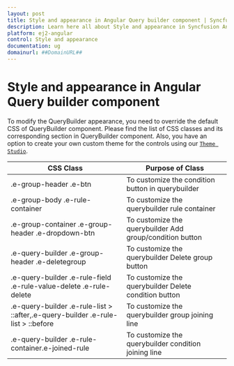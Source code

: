 ```yaml
---
layout: post
title: Style and appearance in Angular Query builder component | Syncfusion
description: Learn here all about Style and appearance in Syncfusion Angular Query builder component of Syncfusion Essential JS 2 and more.
platform: ej2-angular
control: Style and appearance 
documentation: ug
domainurl: ##DomainURL##
---
```


# Style and appearance in Angular Query builder component

To modify the QueryBuilder appearance, you need to override the default CSS of QueryBuilder component. Please find the list of CSS classes and its corresponding section in QueryBuilder component. Also, you have an option to create your own custom theme for the controls using our [`Theme Studio`](https://ej2.syncfusion.com/themestudio/?theme=material).

CSS Class | Purpose of Class |
-----|----- |
|.e-group-header .e-btn|To customize the condition button in querybuilder |
|.e-group-body .e-rule-container|To customize the querybuilder rule container |
|.e-group-container .e-group-header .e-dropdown-btn|To customize the querybuilder Add group/condition button |
|.e-query-builder .e-group-header .e-deletegroup|To customize the querybuilder Delete group button |
|.e-query-builder .e-rule-field .e-rule-value-delete .e-rule-delete|To customize the querybuilder Delete condition button |
|.e-query-builder .e-rule-list > ::after,.e-query-builder .e-rule-list > ::before|To customize the querybuilder group joining line |
|.e-query-builder .e-rule-container.e-joined-rule|To customize the querybuilder condition joining line |